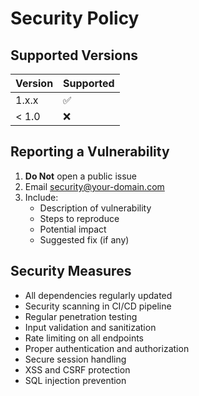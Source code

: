 <!-- markdownlint-disable -->
# Security Policy

## Supported Versions

| Version | Supported          |
| ------- | ------------------ |
| 1.x.x   | :white_check_mark: |
| < 1.0   | :x:                |

## Reporting a Vulnerability

1. **Do Not** open a public issue
2. Email security@your-domain.com
3. Include:
   - Description of vulnerability
   - Steps to reproduce
   - Potential impact
   - Suggested fix (if any)

## Security Measures

- All dependencies regularly updated
- Security scanning in CI/CD pipeline
- Regular penetration testing
- Input validation and sanitization
- Rate limiting on all endpoints
- Proper authentication and authorization
- Secure session handling
- XSS and CSRF protection
- SQL injection prevention 